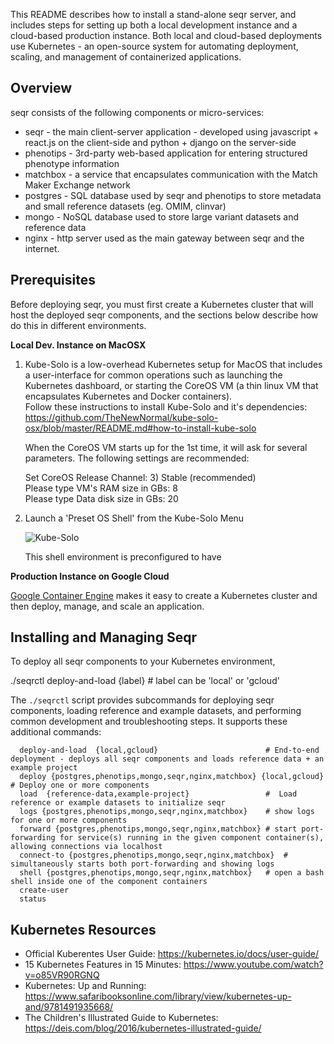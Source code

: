 This README describes how to install a stand-alone seqr server, and includes steps for setting up
both a local development instance and a cloud-based production instance.
Both local and cloud-based deployments use Kubernetes - an open-source system for automating deployment,
scaling, and management of containerized applications.

Overview
--------

seqr consists of the following components or micro-services:
- seqr - the main client-server application - developed using javascript + react.js on the client-side and python + django on the server-side
- phenotips - 3rd-party web-based application for entering structured phenotype information
- matchbox - a service that encapsulates communication with the Match Maker Exchange network
- postgres - SQL database used by seqr and phenotips to store metadata and small reference datasets (eg. OMIM, clinvar)
- mongo - NoSQL database used to store large variant datasets and reference data
- nginx - http server used as the main gateway between seqr and the internet.


Prerequisites
-------------

Before deploying seqr, you must first create a Kubernetes cluster that will host the deployed seqr components, 
and the sections below describe how do this in different environments. 

**Local Dev. Instance on MacOSX**

1. Kube-Solo is a low-overhead Kubernetes setup for MacOS that includes a user-interface for common operations such as launching the Kubernetes dashboard, or starting the CoreOS VM (a thin linux VM that encapsulates Kubernetes and Docker containers).  
  Follow these instructions to install Kube-Solo and it's dependencies:  
   https://github.com/TheNewNormal/kube-solo-osx/blob/master/README.md#how-to-install-kube-solo

   When the CoreOS VM starts up for the 1st time, it will ask for several parameters. The following settings are recommended:
   
      Set CoreOS Release Channel:         3)  Stable (recommended)  
      Please type VM's RAM size in GBs:   8  
      Please type Data disk size in GBs:  20


2. Launch a 'Preset OS Shell' from the Kube-Solo Menu
    
     ![Kube-Solo](https://raw.githubusercontent.com/TheNewNormal/kube-solo-osx/master/kube-solo-osx.png "Kubernetes-Solo")

   This shell environment is preconfigured to have 
 

**Production Instance on Google Cloud**

[Google Container Engine](https://cloud.google.com/container-engine/docs/) makes it easy to create a Kubernetes cluster and then deploy, manage, and scale an application.


Installing and Managing Seqr
----------------------------

To deploy all seqr components to your Kubernetes environment, 

./seqrctl deploy-and-load {label}   # label can be 'local' or 'gcloud'


The `./seqrctl` script provides subcommands for deploying seqr components, loading reference and example datasets, and
 performing common development and troubleshooting steps. It supports these additional commands:
         
      deploy-and-load  {local,gcloud}                        # End-to-end deployment - deploys all seqr components and loads reference data + an example project
      deploy {postgres,phenotips,mongo,seqr,nginx,matchbox} {local,gcloud}  # Deploy one or more components
      load  {reference-data,example-project}                 #  Load reference or example datasets to initialize seqr
      logs {postgres,phenotips,mongo,seqr,nginx,matchbox}    # show logs for one or more components
      forward {postgres,phenotips,mongo,seqr,nginx,matchbox} # start port-forwarding for service(s) running in the given component container(s), allowing connections via localhost
      connect-to {postgres,phenotips,mongo,seqr,nginx,matchbox}  # simultaneously starts both port-forwarding and showing logs
      shell {postgres,phenotips,mongo,seqr,nginx,matchbox}   # open a bash shell inside one of the component containers
      create-user     
      status
      

Kubernetes Resources
--------------------

- Official Kuberentes User Guide:  https://kubernetes.io/docs/user-guide/
- 15 Kubernetes Features in 15 Minutes: https://www.youtube.com/watch?v=o85VR90RGNQ
- Kubernetes: Up and Running: https://www.safaribooksonline.com/library/view/kubernetes-up-and/9781491935668/
- The Children's Illustrated Guide to Kubernetes: https://deis.com/blog/2016/kubernetes-illustrated-guide/

